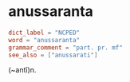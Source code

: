 # anussaranta

``` toml
dict_label = "NCPED"
word = "anussaranta"
grammar_comment = "part. pr. mf"
see_also = ["anussarati"]
```

(\~antī)n.

